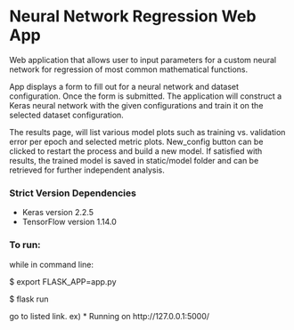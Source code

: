 # Neural Network Regression Web App
<p>
Web application that allows user to input parameters for a custom neural network for regression of most common mathematical functions. </p>

<p>App displays a form to fill out for a neural network and dataset configuration.  Once the form is submitted.  The application
will construct a Keras neural network with the given configurations and train it on the selected dataset configuration.
</p>

<p>The results page, will list various model plots such as training vs. validation error per epoch and selected metric plots.  New_config button can be clicked to restart the process and build a new model.  If satisfied with results, the trained model is saved in static/model folder and can be retrieved for further independent analysis.</p>

<h3>Strict Version Dependencies</h3>
<ul>
    <li> Keras version 2.2.5 </li>
    <li> TensorFlow version 1.14.0 </li>
</ul>

<h3>To run:</h3>

<p>while in command line:</p>
<p>$ export FLASK_APP=app.py </p>
<p>$ flask run </p>
<p>
go to listed link. ex)
 * Running on http://127.0.0.1:5000/

</p>
